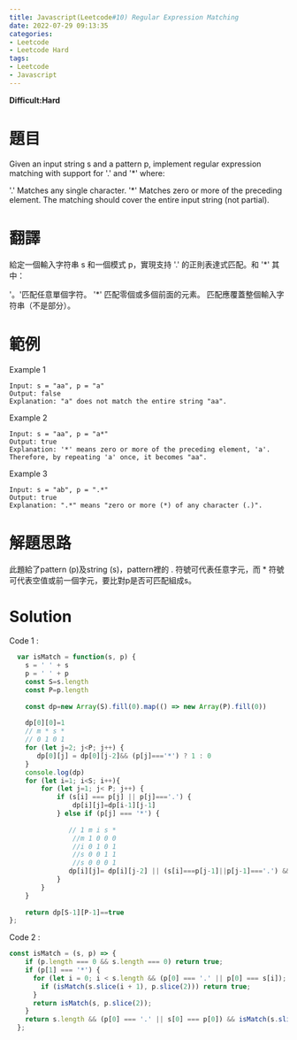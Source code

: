 ```yaml
---
title: Javascript(Leetcode#10) Regular Expression Matching
date: 2022-07-29 09:13:35
categories: 
- Leetcode 
- Leetcode Hard 
tags:
- Leetcode
- Javascript
---
```


**Difficult:Hard**

# 題目

Given an input string s and a pattern p, implement regular expression matching with support for '.' and '*' where:

'.' Matches any single character.​​​​
'*' Matches zero or more of the preceding element.
The matching should cover the entire input string (not partial).

<!--more-->

# 翻譯

給定一個輸入字符串 s 和一個模式 p，實現支持 '.' 的正則表達式匹配。和 '*' 其中：

'。'匹配任意單個字符。​​​​
'*' 匹配零個或多個前面的元素。
匹配應覆蓋整個輸入字符串（不是部分）。

# 範例

Example 1

```
Input: s = "aa", p = "a"
Output: false
Explanation: "a" does not match the entire string "aa".
```

Example 2

```
Input: s = "aa", p = "a*"
Output: true
Explanation: '*' means zero or more of the preceding element, 'a'. Therefore, by repeating 'a' once, it becomes "aa".
```

Example 3

```
Input: s = "ab", p = ".*"
Output: true
Explanation: ".*" means "zero or more (*) of any character (.)".
```

# 解題思路
此題給了pattern (p)及string (s)，pattern裡的 . 符號可代表任意字元，而 * 符號可代表空值或前一個字元，要比對p是否可匹配組成s。

# Solution

Code 1 :
```javascript
  var isMatch = function(s, p) {
    s = ' ' + s
    p = ' ' + p
    const S=s.length
    const P=p.length
    
    const dp=new Array(S).fill(0).map(() => new Array(P).fill(0))
    
    dp[0][0]=1
    // m * s *
    // 0 1 0 1
    for (let j=2; j<P; j++) {
       dp[0][j] = dp[0][j-2]&& (p[j]==='*') ? 1 : 0
    }
    console.log(dp)
    for (let i=1; i<S; i++){
        for (let j=1; j< P; j++) {
            if (s[i] === p[j] || p[j]==='.') {
                dp[i][j]=dp[i-1][j-1]
            } else if (p[j] === '*') {
                
               // 1 m i s *
                //m 1 0 0 0
                //i 0 1 0 1
                //s 0 0 1 1
                //s 0 0 0 1
               dp[i][j]= dp[i][j-2] || (s[i]===p[j-1]||p[j-1]==='.') && dp[i-1][j]
            }
        }
    }
   
    return dp[S-1][P-1]==true
};

```

Code 2 :
```javascript
const isMatch = (s, p) => {
    if (p.length === 0 && s.length === 0) return true;
    if (p[1] === '*') {
      for (let i = 0; i < s.length && (p[0] === '.' || p[0] === s[i]); i++) {
        if (isMatch(s.slice(i + 1), p.slice(2))) return true;
      }
      return isMatch(s, p.slice(2));
    }
    return s.length && (p[0] === '.' || s[0] === p[0]) && isMatch(s.slice(1), p.slice(1));
  };

```
